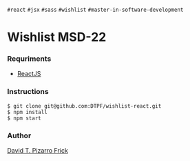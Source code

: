 `#react` `#jsx` `#sass` `#wishlist` `#master-in-software-development`

# Wishlist MSD-22

### Requriments
- [ReactJS]

### Instructions
```
$ git clone git@github.com:DTPF/wishlist-react.git
$ npm install
$ npm start
```

### Author
[David T. Pizarro Frick]

[ReactJS]: <https://es.reactjs.org/>
[David T. Pizarro Frick]: <https://www.linkedin.com/in/david-tomas-pizarro-frick/>